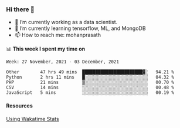 ### Hi there 👋

- 🔭 I’m currently working as a data scientist.
- 🌱 I’m currently learning tensorflow, ML, and MongoDB
- 📫 How to reach me: mohanprasath

📊 **This week I spent my time on**
<!--START_SECTION:waka-->
```text
Week: 27 November, 2021 - 03 December, 2021

Other        47 hrs 49 mins  ███████████████████████▓░   94.21 % 
Python       2 hrs 11 mins   █░░░░░░░░░░░░░░░░░░░░░░░░   04.32 % 
PHP          21 mins         ▒░░░░░░░░░░░░░░░░░░░░░░░░   00.70 % 
CSV          14 mins         ░░░░░░░░░░░░░░░░░░░░░░░░░   00.48 % 
JavaScript   5 mins          ░░░░░░░░░░░░░░░░░░░░░░░░░   00.19 % 
```
<!--END_SECTION:waka-->

#### Resources
[Using Wakatime Stats](https://github.com/marketplace/actions/waka-readme)

